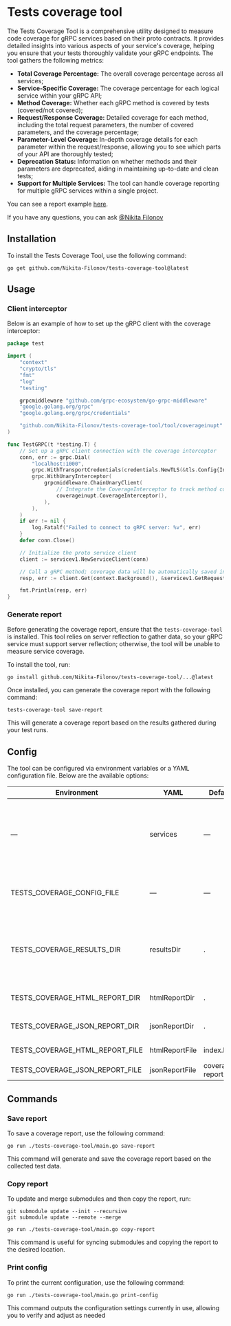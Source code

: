 # Tests coverage tool

The Tests Coverage Tool is a comprehensive utility designed to measure code coverage for gRPC services based on their
proto contracts. It provides detailed insights into various aspects of your service's coverage, helping you ensure that
your tests thoroughly validate your gRPC endpoints. The tool gathers the following metrics:

- **Total Coverage Percentage:** The overall coverage percentage across all services;
- **Service-Specific Coverage:** The coverage percentage for each logical service within your gRPC API;
- **Method Coverage:** Whether each gRPC method is covered by tests (covered/not covered);
- **Request/Response Coverage:** Detailed coverage for each method, including the total request parameters, the number
  of covered parameters, and the coverage percentage;
- **Parameter-Level Coverage:** In-depth coverage details for each parameter within the request/response, allowing you
  to see which parts of your API are thoroughly tested;
- **Deprecation Status:** Information on whether methods and their parameters are deprecated, aiding in maintaining
  up-to-date and clean tests;
- **Support for Multiple Services:** The tool can handle coverage reporting for multiple gRPC services within a single
  project.

You can see a report example [here](https://nikita-filonov.github.io/tests-coverage-tool/).

If you have any questions, you can ask [@Nikita Filonov](https://t.me/sound_right)

## Installation

To install the Tests Coverage Tool, use the following command:

````shell
go get github.com/Nikita-Filonov/tests-coverage-tool@latest

````

## Usage

### Client interceptor

Below is an example of how to set up the gRPC client with the coverage interceptor:

```go
package test

import (
	"context"
	"crypto/tls"
	"fmt"
	"log"
	"testing"

	grpcmiddleware "github.com/grpc-ecosystem/go-grpc-middleware"
	"google.golang.org/grpc"
	"google.golang.org/grpc/credentials"

	"github.com/Nikita-Filonov/tests-coverage-tool/tool/coverageinupt"
)

func TestGRPC(t *testing.T) {
	// Set up a gRPC client connection with the coverage interceptor
	conn, err := grpc.Dial(
		"localhost:1000",
		grpc.WithTransportCredentials(credentials.NewTLS(&tls.Config{InsecureSkipVerify: true})),
		grpc.WithUnaryInterceptor(
			grpcmiddleware.ChainUnaryClient(
				// Integrate the CoverageInterceptor to track method coverage
				coverageinupt.CoverageInterceptor(),
			),
		),
	)
	if err != nil {
		log.Fatalf("Failed to connect to gRPC server: %v", err)
	}
	defer conn.Close()

	// Initialize the proto service client
	client := servicev1.NewServiceClient(conn)

	// Call a gRPC method; coverage data will be automatically saved in the specified directory
	resp, err := client.Get(context.Background(), &servicev1.GetRequest{})

	fmt.Println(resp, err)
}

```

### Generate report

Before generating the coverage report, ensure that the `tests-coverage-tool` is installed. This tool relies on server
reflection to gather data, so your gRPC service must support server reflection; otherwise, the tool will be unable to
measure service coverage.

To install the tool, run:

```shell
go install github.com/Nikita-Filonov/tests-coverage-tool/...@latest
```

Once installed, you can generate the coverage report with the following command:

```shell
tests-coverage-tool save-report

```

This will generate a coverage report based on the results gathered during your test runs.

## Config

The tool can be configured via environment variables or a YAML configuration file. Below are the available options:

| Environment                     | YAML           | Default              | Example                                                                                                                                      |
|---------------------------------|----------------|----------------------|----------------------------------------------------------------------------------------------------------------------------------------------|
| —                               | services       | —                    | Defines the gRPC services to monitor. See the example configuration file at [./examples/config-example.yaml](./examples/config-example.yaml) |
| TESTS_COVERAGE_CONFIG_FILE      | —              | —                    | Path to the YAML configuration file. Example: ./examples/config-example.yaml                                                                 |
| TESTS_COVERAGE_RESULTS_DIR      | resultsDir     | .                    | Directory where coverage results will be stored. Example: if set to `./tests`, results will be stored in `./tests/coverage-results`          |
| TESTS_COVERAGE_HTML_REPORT_DIR  | htmlReportDir  | .                    | Directory where the HTML report will be saved                                                                                                |
| TESTS_COVERAGE_JSON_REPORT_DIR  | jsonReportDir  | .                    | Directory where the JSON report will be saved                                                                                                |
| TESTS_COVERAGE_HTML_REPORT_FILE | htmlReportFile | index.html           | Name of the HTML report file                                                                                                                 |
| TESTS_COVERAGE_JSON_REPORT_FILE | jsonReportFile | coverage-report.json | Name of the JSON report file                                                                                                                 |

## Commands

### Save report

To save a coverage report, use the following command:

```shell
go run ./tests-coverage-tool/main.go save-report
```

This command will generate and save the coverage report based on the collected test data.

### Copy report

To update and merge submodules and then copy the report, run:

```shell
git submodule update --init --recursive
git submodule update --remote --merge

go run ./tests-coverage-tool/main.go copy-report

```

This command is useful for syncing submodules and copying the report to the desired location.

### Print config

To print the current configuration, use the following command:

```shell
go run ./tests-coverage-tool/main.go print-config

```

This command outputs the configuration settings currently in use, allowing you to verify and adjust as needed


